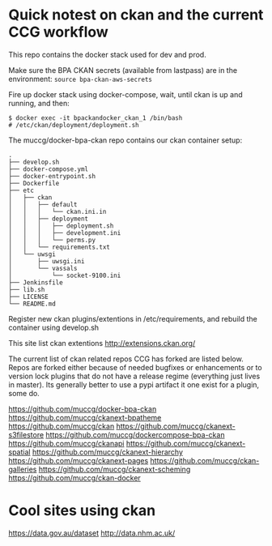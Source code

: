 # Quick notest on ckan and the current CCG workflow

This repo contains the docker stack used for dev and prod.

Make sure the BPA CKAN secrets (available from lastpass) are in the environment:
```source bpa-ckan-aws-secrets```

Fire up docker stack using docker-compose, wait, until ckan is up and running, and then:

```
$ docker exec -it bpackandocker_ckan_1 /bin/bash
# /etc/ckan/deployment/deployment.sh
```

The muccg/docker-bpa-ckan repo contains our ckan container setup:
```
.
├── develop.sh
├── docker-compose.yml
├── docker-entrypoint.sh
├── Dockerfile
├── etc
│   ├── ckan
│   │   ├── default
│   │   │   └── ckan.ini.in
│   │   ├── deployment
│   │   │   ├── deployment.sh
│   │   │   ├── development.ini
│   │   │   └── perms.py
│   │   └── requirements.txt
│   └── uwsgi
│       ├── uwsgi.ini
│       └── vassals
│           └── socket-9100.ini
├── Jenkinsfile
├── lib.sh
├── LICENSE
└── README.md

```

Register new ckan plugins/extentions in /etc/requirements, and rebuild the
container using develop.sh

This site list ckan extentions http://extensions.ckan.org/

The current list of ckan related repos CCG has forked are listed below.
Repos are forked either because of needed bugfixes or enhancements or to version lock
plugins that do not have a release regime (everything just lives in master).
Its generally better to use a pypi artifact it one exist for a plugin, some do.

https://github.com/muccg/docker-bpa-ckan
https://github.com/muccg/ckanext-bpatheme
https://github.com/muccg/ckan
https://github.com/muccg/ckanext-s3filestore
https://github.com/muccg/dockercompose-bpa-ckan
https://github.com/muccg/ckanapi
https://github.com/muccg/ckanext-spatial
https://github.com/muccg/ckanext-hierarchy
https://github.com/muccg/ckanext-pages
https://github.com/muccg/ckan-galleries
https://github.com/muccg/ckanext-scheming
https://github.com/muccg/ckan-docker

# Cool sites using ckan
https://data.gov.au/dataset
http://data.nhm.ac.uk/

